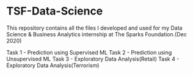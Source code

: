# TSF-Data-Science
This repository contains all the files I developed and used for my Data Science & Business Analytics internship at The Sparks Foundation.(Dec 2020)

Task 1 - Prediction using Supervised ML
Task 2 - Prediction using Unsupervised ML
Task 3 - Exploratory Data Analysis(Retail)
Task 4 - Exploratory Data Analysis(Terrorism)

